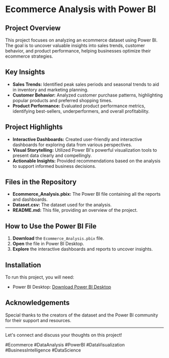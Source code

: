 # Ecommerce Analysis with Power BI

## Project Overview
This project focuses on analyzing an ecommerce dataset using Power BI. The goal is to uncover valuable insights into sales trends, customer behavior, and product performance, helping businesses optimize their ecommerce strategies.

## Key Insights
- **Sales Trends:** Identified peak sales periods and seasonal trends to aid in inventory and marketing planning.
- **Customer Behavior:** Analyzed customer purchase patterns, highlighting popular products and preferred shopping times.
- **Product Performance:** Evaluated product performance metrics, identifying best-sellers, underperformers, and overall profitability.

## Project Highlights
- **Interactive Dashboards:** Created user-friendly and interactive dashboards for exploring data from various perspectives.
- **Visual Storytelling:** Utilized Power BI's powerful visualization tools to present data clearly and compellingly.
- **Actionable Insights:** Provided recommendations based on the analysis to support informed business decisions.

## Files in the Repository
- **Ecommerce_Analysis.pbix:** The Power BI file containing all the reports and dashboards.
- **Dataset.csv:** The dataset used for the analysis.
- **README.md:** This file, providing an overview of the project.

## How to Use the Power BI File
1. **Download** the `Ecommerce_Analysis.pbix` file.
2. **Open** the file in Power BI Desktop.
3. **Explore** the interactive dashboards and reports to uncover insights.

## Installation
To run this project, you will need:
- Power BI Desktop: [Download Power BI Desktop](https://powerbi.microsoft.com/desktop/)

## Acknowledgements
Special thanks to the creators of the dataset and the Power BI community for their support and resources.

---

Let's connect and discuss your thoughts on this project!

\#Ecommerce #DataAnalysis #PowerBI #DataVisualization #BusinessIntelligence #DataScience
